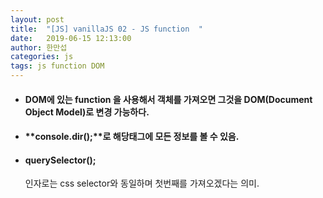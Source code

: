 ```yaml
---
layout: post
title:  "[JS] vanillaJS 02 - JS function  "
date:   2019-06-15 12:13:00
author: 한만섭
categories: js
tags: js function DOM
---
```



* #### DOM에 있는 function 을 사용해서 객체를 가져오면 그것을 DOM(Document Object Model)로 변경 가능하다.  

* #### **console.dir();**로 해당태그에 모든 정보를 볼 수 있음. 


* #### querySelector();
  인자로는 css selector와 동일하며 첫번째를 가져오겠다는 의미. 
